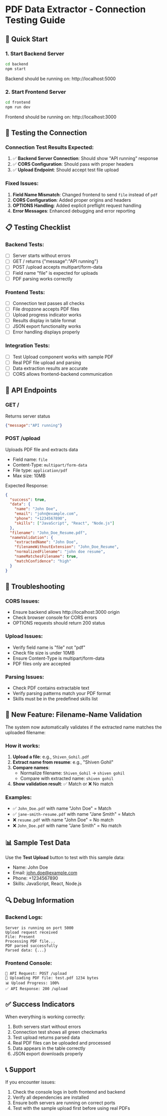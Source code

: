 # PDF Data Extractor - Connection Testing Guide

## 🚀 Quick Start

### 1. Start Backend Server
```bash
cd backend
npm start
```
Backend should be running on: http://localhost:5000

### 2. Start Frontend Server
```bash
cd frontend
npm run dev
```
Frontend should be running on: http://localhost:3000

## 🧪 Testing the Connection

### Connection Test Results Expected:
1. ✅ **Backend Server Connection**: Should show "API running" response
2. ✅ **CORS Configuration**: Should pass with proper headers
3. ✅ **Upload Endpoint**: Should accept test file upload

### Fixed Issues:
1. **Field Name Mismatch**: Changed frontend to send `file` instead of `pdf` 
2. **CORS Configuration**: Added proper origins and headers
3. **OPTIONS Handling**: Added explicit preflight request handling
4. **Error Messages**: Enhanced debugging and error reporting

## 📋 Testing Checklist

### Backend Tests:
- [ ] Server starts without errors
- [ ] GET / returns {"message":"API running"}
- [ ] POST /upload accepts multipart/form-data
- [ ] Field name "file" is expected for uploads
- [ ] PDF parsing works correctly

### Frontend Tests:
- [ ] Connection test passes all checks
- [ ] File dropzone accepts PDF files
- [ ] Upload progress indicator works
- [ ] Results display in table format
- [ ] JSON export functionality works
- [ ] Error handling displays properly

### Integration Tests:
- [ ] Test Upload component works with sample PDF
- [ ] Real PDF file upload and parsing
- [ ] Data extraction results are accurate
- [ ] CORS allows frontend-backend communication

## 🔧 API Endpoints

### GET /
Returns server status
```json
{"message":"API running"}
```

### POST /upload
Uploads PDF file and extracts data
- Field name: `file`
- Content-Type: `multipart/form-data`
- File type: `application/pdf`
- Max size: 10MB

Expected Response:
```json
{
  "success": true,
  "data": {
    "name": "John Doe",
    "email": "john@example.com",
    "phone": "+1234567890",
    "skills": ["JavaScript", "React", "Node.js"]
  },
  "filename": "John_Doe_Resume.pdf",
  "nameValidation": {
    "extractedName": "John Doe",
    "filenameWithoutExtension": "John_Doe_Resume",
    "normalizedFilename": "john doe resume",
    "nameMatchesFilename": true,
    "matchConfidence": "high"
  }
}
```

## 🐛 Troubleshooting

### CORS Issues:
- Ensure backend allows http://localhost:3000 origin
- Check browser console for CORS errors
- OPTIONS requests should return 200 status

### Upload Issues:
- Verify field name is "file" not "pdf"
- Check file size is under 10MB
- Ensure Content-Type is multipart/form-data
- PDF files only are accepted

### Parsing Issues:
- Check PDF contains extractable text
- Verify parsing patterns match your PDF format
- Skills must be in the predefined skills list

## 🎯 New Feature: Filename-Name Validation

The system now automatically validates if the extracted name matches the uploaded filename:

### How it works:
1. **Upload a file**: e.g., `Shiven_Gohil.pdf`
2. **Extract name from resume**: e.g., "Shiven Gohil"
3. **Compare names**: 
   - Normalize filename: `Shiven_Gohil` → `shiven gohil`
   - Compare with extracted name: `shiven gohil`
4. **Show validation result**: ✅ Match or ❌ No match

### Examples:
- ✅ `John_Doe.pdf` with name "John Doe" = Match
- ✅ `jane-smith-resume.pdf` with name "Jane Smith" = Match  
- ❌ `resume.pdf` with name "John Doe" = No match
- ❌ `John_Doe.pdf` with name "Jane Smith" = No match

## 📊 Sample Test Data

Use the **Test Upload** button to test with this sample data:
- Name: John Doe
- Email: john.doe@example.com
- Phone: +1234567890
- Skills: JavaScript, React, Node.js

## 🔍 Debug Information

### Backend Logs:
```
Server is running on port 5000
Upload request received
File: Present
Processing PDF file...
PDF parsed successfully
Parsed data: {...}
```

### Frontend Console:
```
🚀 API Request: POST /upload
📄 Uploading PDF file: test.pdf 1234 bytes
📊 Upload Progress: 100%
✅ API Response: 200 /upload
```

## ✅ Success Indicators

When everything is working correctly:
1. Both servers start without errors
2. Connection test shows all green checkmarks
3. Test upload returns parsed data
4. Real PDF files can be uploaded and processed
5. Data appears in the table correctly
6. JSON export downloads properly

## 📞 Support

If you encounter issues:
1. Check the console logs in both frontend and backend
2. Verify all dependencies are installed
3. Ensure both servers are running on correct ports
4. Test with the sample upload first before using real PDFs